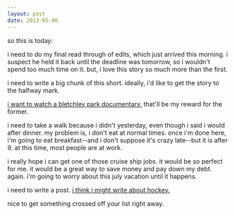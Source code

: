 ```yaml
---
layout: post
date: 2013-05-06
---
```


so this is today:

i need to do my final read through of edits, which just arrived this morning. i suspect he held it back until the deadline was tomorrow, so i wouldn't spend too much time on it. but, i love this story so much more than the first. 

i need to write a big chunk of this short. ideally, i'd like to get the story to the halfway mark.

[i want to watch a bletchley park documentary.](http://jessdriscoll.com/blog/2013/05/06/station-x) that'll be my reward for the former. 

i need to take a walk because i didn't yesterday, even though i said i would after dinner. my problem is, i don't eat at normal times. once i'm done here, i'm going to eat breakfast--and i don't suppose it's crazy late--but it is after 9. at this time, most people are at work. 

i really hope i can get one of those cruise ship jobs. it would be so perfect for me. it would be a great way to save money and pay down my debt. again. i'm going to worry about this july vacation until it happens.

i need to write a post. [i think i might write about hockey.](http://jessdriscoll.com/blog/2013/05/06/playoffs)

nice to get something crossed off your list right away. 
